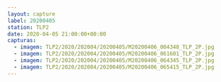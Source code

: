 ```yaml
---
layout: capture
label: 20200405
station: TLP2
date: 2020-04-05 21:00:00+00:00
capturas:
  - imagem: TLP2/2020/202004/20200405/M20200406_004348_TLP_2P.jpg
  - imagem: TLP2/2020/202004/20200405/M20200406_061601_TLP_2P.jpg
  - imagem: TLP2/2020/202004/20200405/M20200406_064345_TLP_2P.jpg
  - imagem: TLP2/2020/202004/20200405/M20200406_065415_TLP_2P.jpg
---
```

